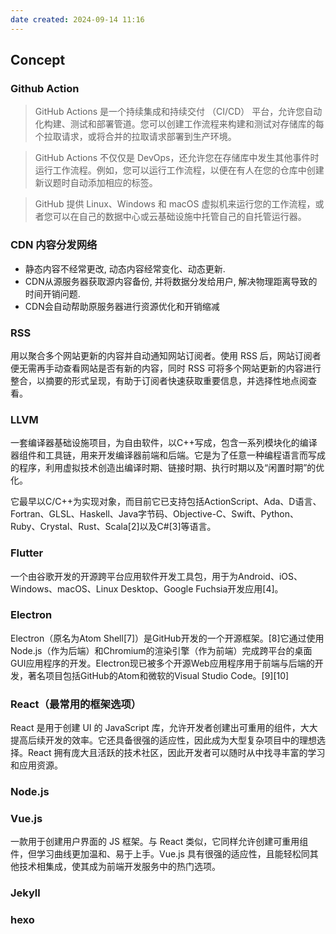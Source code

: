 ```yaml
---
date created: 2024-09-14 11:16
---
```


## Concept

### Github Action

>GitHub Actions 是一个持续集成和持续交付 （CI/CD） 平台，允许您自动化构建、测试和部署管道。您可以创建工作流程来构建和测试对存储库的每个拉取请求，或将合并的拉取请求部署到生产环境。

>GitHub Actions 不仅仅是 DevOps，还允许您在存储库中发生其他事件时运行工作流程。例如，您可以运行工作流程，以便在有人在您的仓库中创建新议题时自动添加相应的标签。

>GitHub 提供 Linux、Windows 和 macOS 虚拟机来运行您的工作流程，或者您可以在自己的数据中心或云基础设施中托管自己的自托管运行器。


### CDN 内容分发网络

- 静态内容不经常更改, 动态内容经常变化、动态更新.
- CDN从源服务器获取源内容备份, 并将数据分发给用户, 解决物理距离导致的时间开销问题.
- CDN会自动帮助原服务器进行资源优化和开销缩减

### RSS

用以聚合多个网站更新的内容并自动通知网站订阅者。使用 RSS 后，网站订阅者便无需再手动查看网站是否有新的内容，同时 RSS 可将多个网站更新的内容进行整合，以摘要的形式呈现，有助于订阅者快速获取重要信息，并选择性地点阅查看。

### LLVM

一套编译器基础设施项目，为自由软件，以C++写成，包含一系列模块化的编译器组件和工具链，用来开发编译器前端和后端。它是为了任意一种编程语言而写成的程序，利用虚拟技术创造出编译时期、链接时期、执行时期以及“闲置时期”的优化。

它最早以C/C++为实现对象，而目前它已支持包括ActionScript、Ada、D语言、Fortran、GLSL、Haskell、Java字节码、Objective-C、Swift、Python、Ruby、Crystal、Rust、Scala[2]以及C#[3]等语言。

### Flutter

一个由谷歌开发的开源跨平台应用软件开发工具包，用于为Android、iOS、Windows、macOS、Linux Desktop、Google Fuchsia开发应用[4]。

### Electron

Electron（原名为Atom Shell[7]）是GitHub开发的一个开源框架。[8]它通过使用Node.js（作为后端）和Chromium的渲染引擎（作为前端）完成跨平台的桌面GUI应用程序的开发。Electron现已被多个开源Web应用程序用于前端与后端的开发，著名项目包括GitHub的Atom和微软的Visual Studio Code。[9][10]

### React（最常用的框架选项）

React 是用于创建 UI 的 JavaScript 库，允许开发者创建出可重用的组件，大大提高后续开发的效率。它还具备很强的适应性，因此成为大型复杂项目中的理想选择。React 拥有庞大且活跃的技术社区，因此开发者可以随时从中找寻丰富的学习和应用资源。
### Node.js



### Vue.js

一款用于创建用户界面的 JS 框架。与 React 类似，它同样允许创建可重用组件，但学习曲线更加温和、易于上手。Vue.js 具有很强的适应性，且能轻松同其他技术相集成，使其成为前端开发服务中的热门选项。

### Jekyll



### hexo
